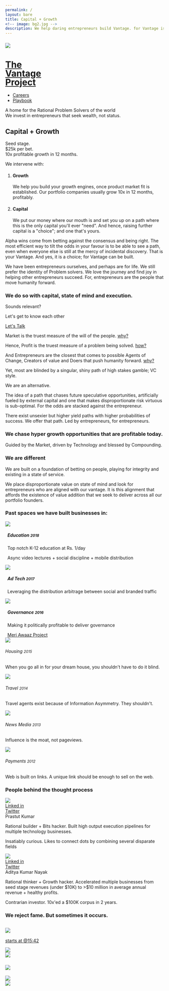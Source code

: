 ```yaml
---
permalink: /
layout: bare
title: Capital + Growth
<!-- image: bg2.jpg -->
description: We help daring entrepreneurs build Vantage. for Vantage is the highest yield leverage available. 
---
```

<script>
	layoutvar="home";
</script>
<div class="ssbg b-ws-top-p">
	<div class="grid-container">
		<div class="grid-x grid-padding-x">
			<div class="cell large-offset-3 large-3 medium-offset-2 medium-4 small-8 small-offset-2">
				<a href="{{site.url}}">
					<div class="grid-x grid-padding-x">
						<div class="small-3 cell np">
							<img src="{{site.url}}/assets/img/vantage-logo-full.png" style="margin-top:0.6em;">
						</div>
						<div class="small-9 cell">
							<h1 class="sans2 bkc f-2x" style="line-height:1;">The <br> Vantage <br>Project</h1>
						</div>
					</div>
				</a>
			</div>
			<div class="small-12 medium-6 cell m-ws-top">
				<ul class="menu align-right hover">
	        <!-- <li><a href="https://meetings.hubspot.com/aditya16" class="button">Let's talk</a></li> -->
	<!--         <li><a href="{{site.url}}/blog" class="dbc">Blog</a></li> -->
	        <li><a href="{{site.url}}/careers" class="dbc">Careers</a></li>
	        <li><a href="{{site.url}}/playbook" class="dbc">Playbook</a></li>
	        <!-- <li><a href="{{site.url}}/ico" class="dbc">ICO</a></li> -->
	        <!-- <li><a href="{{site.url}}/x" class="dbc">X</a></li> -->
	      </ul>
			</div>
		</div>
	</div>
	<div class="grid-container">
		<div class="grid-x">
			<div class="small-12 medium-10 large-8 large-offset-3 medium-offset-2 cell b-ws-top b-ws-top-p">
				<div class="f-2x bold dbc nm">A home for the Rational Problem Solvers of the world</div>
				<div class="f-1-25x">We invest in entrepreneurs that seek wealth, not status. </div>
				<h2 class="xs-ws-top bc bold">Capital + Growth</h2>
			</div>
		</div>
		<div class="grid-x">
			<div class="small-12 medium-10 medium-offset-2 large-6 large-offset-3 cell m-ws-top m-ws-bottom">
				<p class="bkc f-1-25x">Seed stage.<br>$25k per bet. <br> 10x profitable growth in 12 months.</p>
				<!-- <p class="s-ws-top">The future is beautiful. It is abundant. And it is for everyone. We believe that we must do all that we can to accelerate it. And in this case, more is less. We must help as many entrepreneurs push forward as we can. And that is what we have set out to do.</p> -->
				<p class="nm s-ws-top-p dbc bold f-1-25x">We intervene with:</p>
				<ol>
					<li class="s-ws-top">
						<h4 class="bkc">Growth</h4>
						We help you build your growth engines, once product market fit is established. Our portfolio companies usually grow 10x in 12 months, profitably.</li>
					<li class="s-ws-top">
						<h4 class="bkc">Capital</h4>
						We put our money where our mouth is and set you up on a path where this is the only capital you'll ever "need". And hence, raising further capital is a "choice"; and one that's yours.</li>
				</ol>
			</div>
		</div>
	</div>
</div>
<div class="llgbg">
	<div class="grid-container">
		<div class="grid-x align-center">
			<div class="small-12 medium-10 large-6 cell m-ws-top">
				<p class="bkc s-ws-top f-1-25x">Alpha wins come from betting against the consensus and being right. The most efficient way to tilt the odds in your favour is to be able to see a path, even when everyone else is still at the mercy of incidental discovery. That is your Vantage. And yes, it is a choice; for Vantage can be built. </p>
				<p class="f-1-25x">We have been entrepreneurs ourselves, and perhaps are for life. We still prefer the identity of Problem solvers. We love the journey and find joy in helping other entrepreneurs succeed. For, entrepreneurs are the people that move humanity forward.
				</p>
			</div>
		</div>
		<div class="grid-x align-center">
			<div class="small-12 medium-10 medium-centered large-6 cell m-ws-top s-ws-bottom">
				<h3 class="nm">We do so with capital, state of mind and execution.</h3>
				<!-- <p class="f-1-25x bc">We are your unfair advantage, in a world where success is a race against the moving average.</p> -->
				<!-- <p class="bc f-1-25x">Seed stage. $0.25 million per bet per year. <br> 10x profitable growth in 12 months.</p> -->
			</div>
		</div>
	</div>
</div>
<div class="lgbg s-ws-top-p s-ws-bottom-p">
	<div class="grid-x grid-padding-x">
		<div class="small-12 medium-8 medium-offset-1 large-4 large-offset-3 cell">
			<p class="f-1-5x nm bc bold">Sounds relevant?</p>
			<p class="f-1-25x nm">Let's get to know each other</p>
		</div>
		<div class="large-2 small-4 medium-2 end text-right cell s-ws-top">
			<a class="button fullwidth" href="https://meetings.hubspot.com/aditya16" target="_blank">Let's Talk</a>
		</div>
	</div>
	<!-- <div class="grid-x">
		<div class="small-12 medium-8 medium-centered large-6 cell">
			<p class="f-1-25x bc s-ws-bottom">We are your unfair advantage, in a world where success is a race against the moving average.</p>
		</div>
	</div> -->
</div>
<div class="wbg">
	<div class="grid-container">
		<div class="grid-x align-center">
			<div class="small-12 medium-10 medium-centered large-6 cell m-ws-top s-ws-bottom">
				<p class="nm f-1-25x sl1t">Market is the truest measure of the will of the people. <a href="#" class="s2 scolor2 sl1trg cs u">why?</a></p>
				<p class="sl1" style="display: none;">Market = sum total of all the economic choices made by individuals in an area Economic choices are the closet to true indicator of choice, for people tend to lie with their words but not their wallets.</p>
				<p class="f-1-25x sl2t">Hence, Profit is the truest measure of a problem being solved. <a href="#" class="s2 scolor2 sl2trg cs u">how?</a></p>
				<p class="sl2" style="display: none;">For a problem is merely an absence of a solution to meet a need/desire. Adding value to a user’s life (aka profit) is the only way to add value consent fully.</p>
				<p class="f-1-25x sl3t">And Entrepreneurs are the closest that comes to possible Agents of Change, Creators of value and Doers that push humanity forward. <a href="#" class="s2 scolor2 sl3trg cs u">why?</a></p>
				<p class="sl3" style="display: none;">For the only change that’s true is that what occurs outside the realm of our greed for control (i.e. for things to be the way we want them to be.)</p>
				<p class="dbc bold nm f-1-5x">Yet, most are blinded by a singular, shiny path of high stakes gamble; VC style. </p>
				<p class="bc bold f-1-5x">We are an alternative.</p>
				<p class="f-1-25x">The idea of a path that chases future speculative opportunities, artificially fueled by external capital and one that makes disproportionate risk virtuous is sub-optimal. For the odds are stacked against the entrepreneur.</p>
				<p class="f-1-25x">There exist unsexier but higher yield paths with higher probabilities of success. We offer that path. Led by entrepreneurs, for entrepreneurs.</p>
			</div>
		</div>
	</div>
</div>
<div class="suit2bg">
	<div class="grid-container">
		<div class="grid-x align-center">
			<div class="small-12 medium-10 medium-centered large-6 cell m-ws-top">
				<h3 class=" nm">We chase hyper growth opportunities that are profitable today.</h3>
				<p class="f-1-25x">Guided by the Market, driven by Technology and blessed by Compounding.</p>
			<h3 class=" b-ws-top">We are different</h3>
			<p class="bkc f-1-25x">We are built on a foundation of betting on people, playing for integrity and existing in a state of service. </p>
			<p class="f-1-25x">We place disproportionate value on state of mind and look for entrepreneurs who are aligned with our vantage. It is this alignment that affords the existence of value addition that we seek to deliver across all our portfolio founders.</p>
			</div>
		</div>
		<div class="grid-x align-center">
			<div class="small-12 medium-10 medium-centered large-6 cell s-ws-top m-ws-bottom">
				<h3 class=" b-ws-top">Past spaces we have built businesses in:</h3>
			</div>
		</div>
		<div class="grid-x grid-padding-x">
			<div class="small-12 medium-4 cell m-ws-bottom">
				<div class="grid-x">
					<div class="small-2 cell" style="padding-right: 0;">
						<img src="{{site.url}}/assets/img/lamp.png">
					</div>
					<div class="small-10 cell" style="padding-left: 0.5em;">
						<h5 class="bkc nm">Education <small>2018</small></h5>
						<p class="">Top notch K-12 education at Rs. 1/day</p>
						<p class="s">Async video lectures + social discipline + mobile distribution</p>
						<!-- <p class="s scolor2 nm">Last high achieved</p>
						<p class="s nm">Number of active students: 5K+</p>
						<p class="s nm">Unit margin: ~ 20% </p> -->
					</div>
				</div>
			</div>
			<div class="small-12 medium-4 cell m-ws-bottom">
				<div class="grid-x">
					<div class="small-2 cell" style="padding-right: 0;">
						<img src="{{site.url}}/assets/img/target.png">
					</div>
					<div class="small-10 cell" style="padding-left: 0.5em;">
						<h5 class="bkc nm">Ad Tech <small>2017</small></h5>
						<p class="s">Leveraging the distribution arbitrage between social and branded traffic</p>
						<!-- <p class="s scolor2 nm">Last high achieved</p>
						<p class="s nm">Traffic volume: 0.5 million uniques/day</p>
						<p class="s nm">Unit margin: 20% </p> -->
					</div>
				</div>
			</div>
			<div class="small-12 medium-4 cell m-ws-bottom">
				<div class="grid-x">
					<div class="small-2 cell" style="padding-right: 0;">
						<img src="{{site.url}}/assets/img/voting.png">
					</div>
					<div class="small-10 cell" style="padding-left: 0.5em;">
						<h5 class="bkc nm">Governance <small>2016</small></h5>
						<p>Making it politically profitable to deliver governance</p>
						<!-- <p class="s">Flexible reshaped voter blocs based on local issues + mobile distribution + crowdfunded bounty for policies</p> -->
						<!-- <p class="s scolor2 nm">Last high achieved</p>
						<p class="s nm">Largest voter bloc penetration achieved: 4%</p>
						<p class="s nm">Estimated unit margin: -₹90</p> -->
						<a class="btn np" href="https://medium.com/@adityanayak/2-solving-the-big-bad-government-50b0244139e5#.rfphfdlv0" target="_blank">Meri Awaaz Project</a>
					</div>
				</div>
			</div>
		</div>
		<div class="grid-x grid-padding-x">
			<div class="small-12 cell small-centered">
				<div class="grid-x">
					<div class="small-12 medium-3 cell">
						<div class="grid-x">
							<div class="small-3 cell">
								<img src="{{site.url}}/assets/img/realestate.png">
							</div>
							<div class="small-9 cell" style="padding-left: 0">
								<h6 class="bkc nm">Housing <small>2015</small></h6>
								<p class="s">When you go all in for your dream house, you shouldn't have to do it blind. </p>
							</div>
						</div>
					</div>
					<div class="small-12 medium-3 cell">
						<div class="grid-x">
							<div class="small-3 cell">
								<img src="{{site.url}}/assets/img/sunbed.png">
							</div>
							<div class="small-9 cell" style="padding-left: 0">
								<h6 class="bkc nm">Travel <small>2014</small></h6>
								<p class="s">Travel agents exist because of Information Asymmetry. They shouldn't.</p>
							</div>
						</div>
					</div>
					<div class="small-12 medium-3 cell">
						<div class="grid-x">
							<div class="small-3 cell">
								<img src="{{site.url}}/assets/img/news.png">
							</div>
							<div class="small-9 cell" style="padding-left: 0">
								<h6 class="bkc nm">News Media <small>2013</small></h6>
								<p class="s">Influence is the moat, not pageviews.</p>
							</div>
						</div>
					</div>
					<div class="small-12 medium-3 cell">
						<div class="grid-x">
							<div class="small-3 cell">
								<img src="{{site.url}}/assets/img/payment.png">
							</div>
							<div class="small-9 cell" style="padding-left: 0">
								<h6 class="bkc nm">Payments <small> 2012</small></h6>
								<p class="s">Web is built on links. A unique link should be enough to sell on the web.</p>
							</div>
						</div>		
					</div>
				</div>
			</div>
		</div>			
	</div>
	<div class="grid-container">
		<div class="grid-x align-center">
			<div class="small-12 medium-10 medium-centered large-6 cell b-ws-top">
				<h3 class="">People behind the thought process</h3>
				<div class="grid-x grid-padding-x">
					<div class="small-2 cell s-ws-top">
						<img src="{{site.url}}/assets/img/prastut.jpg" class="circle-img">
						<div class="xs-ws-top text-right"><a class="ibtn scolor s2" href="https://www.linkedin.com/in/prastut/" target="_blank">Linked in</a></div><div class="text-right"><a class="ibtn scolor s2" href="https://twitter.com/prastutkumar" target="_blank">Twitter</a></div>
					</div>
					<div class="small-10 cell s-ws-top">
						<div class="bold bkc f-1-25x">Prastut Kumar</div>
						<p class="nm">Rational builder + Bits hacker. Built high output execution pipelines for multiple technology businesses. </p>
						<p class="xs-ws-top">Insatiably curious. Likes to connect dots by combining several disparate fields</p>
						<!-- <p class="xs-ws-top">And something more</p> -->
						</div>
					</div>
					<div class="grid-x grid-padding-x">
						<div class="small-2 cell s-ws-top">
							<img src="{{site.url}}/assets/img/aditya.jpg" class="circle-img">
							<div class="xs-ws-top text-right"><a class="ibtn scolor s2" href="https://www.linkedin.com/in/adityanayak/" target="_blank">Linked in</a></div><div class="text-right"><a class="ibtn scolor s2" href="https://twitter.com/AdityaNayak" target="_blank">Twitter</a></div>
						</div>
						<div class="small-10 cell s-ws-top">
							<div class="bold bkc f-1-25x">Aditya Kumar Nayak</div>
							<p class="nm">Rational thinker + Growth hacker. Accelerated multiple businesses from seed stage revenues (under $10K) to >$10 million in average annual revenue + healthy profits.</p>
							<p class="xs-ws-top">Contrarian investor. 10x'ed a $100K corpus in 2 years.</p>
						</div>
					</div>
				</div>
			</div>
		</div>
	<!-- <div class="grid-x">
		<div class="small-12 medium-10 medium-centered large-6 cell cell text-center small-centered b-ws-top b-ws-bottom">
			<div class="f-2x bkc bold">We can help</div>
			<p class="f-1-25x">It's free and about you.</p>
			<a href="https://meetings.hubspot.com/aditya16" class="button large">Schedule a 30 min consultation</a>
		</div>
	</div> -->
	<div class="grid-container">
		<!-- <div class="grid-x align-center">
			<div class="small-12 medium-10 medium-centered large-6 cell b-ws-top">
				<h3 class="nm">Interested?</h3>
				<p class="f-1-25x">We are here to help you grow</p>
				<div class="s-ws-bottom"><a class="button large" href="https://meetings.hubspot.com/aditya16" target="_blank">Let's Talk</a></div>
			</div>
		</div> -->
		<div class="grid-x align-center">
			<div class="small-12 medium-10 medium-centered large-6 cell s-ws-top">
				<h3 class="">We reject fame. But sometimes it occurs.</h3>
			</div>
			<!-- <h5 class="bkc">As seen on</h5> -->
		</div>
		<div class="grid-x align-center">
	    <div class="small-12 medium-8 medium-centered large-6 cell small-centered m-ws-top text-center">
	    	<div class="grid-x grid-padding-x">
	    		<div class="medium-2 small-3 cell">
	    			<a href="http://www.ndtv.com/video/player/heads-up/satya-nadella-s-secret-to-success/340190#t=948" target="_blank"><img src="{{site.url}}/assets/img/ndtvprofit.png" style="margin-top:1em;" class="gs hv"><p class="scolor s2 nm" style="line-height: 1; padding-top:0.25em;">starts at @15:42</p></a>
	    		</div>
	    		<div class="cell small-3 medium-2">
	    			<a href="http://www.thebetterindia.com/20467/now-connect-with-your-ministers-solve-local-issues-using-your-smartphone-mobile4good/" target="_blank"><img src="{{site.url}}/assets/img/betterindia.png" class="gs hv"></a>
	    		</div>
	    		<div class="medium-2 cell small-3">
	    			<a href="http://www.youthkiawaaz.com/2015/03/meri-awaaz-mobile-app/" target="_blank"><img src="{{site.url}}/assets/img/youthkiawaaz.png" class="gs hv"></a>
	    		</div>
	    		<div class="medium-2 cell small-3">
	    			<a href="http://gadgets.ndtv.com/apps/features/building-a-better-india-one-app-at-a-time-577410" target="_blank"><img src="{{site.url}}/assets/img/ndtv.png" style="margin-top:1.75em;" class="gs hv"></a>
	    		</div>
	    		<div class="medium-2 end cell hide-for-small-only">
	    			<a href="http://scroll.in/article/683529/Four-Indian-apps-that-are-strong-contenders-for-Facebook's-$250,000-social-innovation-prize" target="_blank"><img src="{{site.url}}/assets/img/scroll.jpg" class="gs hv" style="margin-top:1.25em;"></a>
	    		</div>
	    	</div>
		  </div>
		</div>
	</div>
</div>
<div class="lgbg">
	<div class="grid-x">
		<div class="small-12 cell text-center b-ws-top">
			<img src="{{site.url}}/assets/img/crawler.jpg" class="b-ws-top">
		</div>
</div>